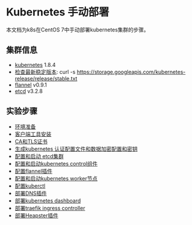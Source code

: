 # Kubernetes 手动部署 #

本文档为k8s在CentOS 7中手动部署kubernetes集群的步骤。

## 集群信息 ##

- [kubernetes](https://github.com/kubernetes/kubernetes) 1.8.4
- [检查最新稳定版本](https://storage.googleapis.com/kubernetes-release/release/stable.txt): curl -s https://storage.googleapis.com/kubernetes-release/release/stable.txt
- [flannel](https://github.com/coreos/flannel/) v0.9.1
- [etcd](https://github.com/coreos/etcd) v3.2.8

## 实验步骤 ##

- [环境准备](docs/01-prerequisites.md)
- [客户端工具安装](docs/02-clinet-tools.md)
- [CA和TLS证书](docs/03-certificate.md)
- [生成kubernetes 认证配置文件和数据加密配置和密钥](docs/04-kubernetes-configuration-files.md)
- [配置和启动 etcd集群](docs/05-etcd.md)
- [配置和启动kubernetes control组件](docs/06-k8s-controllers.md)
- [配置flannel插件](docs/07-flannel.md)
- [配置和启动kubernetes worker节点](docs/08-k8s-workers.md)
- [配置kuberctl](docs/09-kubectl.md)
- [部署DNS插件](docs/10-dns-addon.md)
- [部署kubernetes dashboard](docs/11-kubernetes-dashboard.md)
- [部署traefik ingress controller](docs/12-traefik-ingress.md)
- [部署Heapster插件](docs/13-Heapster.md)




